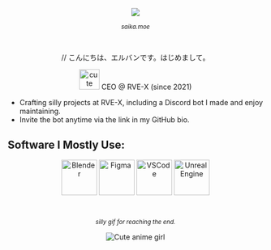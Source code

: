 <p align="center">
  <img src="https://count.getloli.com/@34-4?name=34-4&theme=booru-lisu&padding=7&offset=0&align=center&scale=1&pixelated=0&darkmode=auto" />
</p>
<sub>
    <p align="center">
        <i>
            saika.moe
        </i>
    </p>
</sub>
‎ ‎ 

<p align="center">
  // こんにちは、エルバンです。はじめまして。
</p>

<p align="center">
  <img src="https://cdn3.emoji.gg/emojis/2971-kiananonono.png" alt="cute" width="40" height="40"/> CEO @ RVE-X (since 2021)
</p>

- Crafting silly projects at RVE-X, including a Discord bot I made and enjoy maintaining.
- Invite the bot anytime via the link in my GitHub bio.




## Software I Mostly Use:  
<p align="center">
  <img src="https://skillicons.dev/icons?i=blender" alt="Blender" width="70" height="70" />
  <img src="https://skillicons.dev/icons?i=figma" alt="Figma" width="70" height="70" />
  <img src="https://skillicons.dev/icons?i=vscode" alt="VSCode" width="70" height="70" />
  <img src="https://skillicons.dev/icons?i=unreal" alt="Unreal Engine" width="70" height="70" />
</p>
‎ 

<sub>
    <p align="center">
        <i>
             silly gif for reaching the end.
        </i>
    </p>
</sub>

<p align="center">
  <img src="https://media1.tenor.com/m/8g7BE38h2YsAAAAC/yorukura-nonono.gif" alt="Cute anime girl" />
</p>

